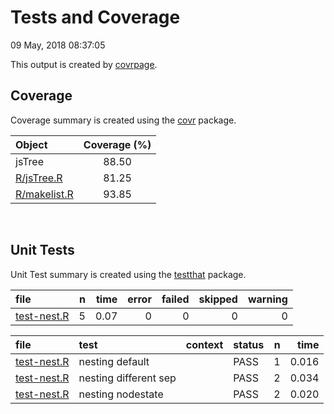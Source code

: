 Tests and Coverage
================
09 May, 2018 08:37:05

This output is created by
[covrpage](https://github.com/yonicd/covrpage).

## Coverage

Coverage summary is created using the
[covr](https://github.com/r-lib/covr) package.

| Object                          | Coverage (%) |
| :------------------------------ | :----------: |
| jsTree                          |    88.50     |
| [R/jsTree.R](../R/jsTree.R)     |    81.25     |
| [R/makelist.R](../R/makelist.R) |    93.85     |

<br>

## Unit Tests

Unit Test summary is created using the
[testthat](https://github.com/r-lib/testthat)
package.

| file                                | n | time | error | failed | skipped | warning |
| :---------------------------------- | -: | ---: | ----: | -----: | ------: | ------: |
| [test-nest.R](testthat/test-nest.R) | 5 | 0.07 |     0 |      0 |       0 |       0 |

| file                                | test                  | context | status | n |  time |
| :---------------------------------- | :-------------------- | :------ | :----- | -: | ----: |
| [test-nest.R](testthat/test-nest.R) | nesting default       |         | PASS   | 1 | 0.016 |
| [test-nest.R](testthat/test-nest.R) | nesting different sep |         | PASS   | 2 | 0.034 |
| [test-nest.R](testthat/test-nest.R) | nesting nodestate     |         | PASS   | 2 | 0.020 |

